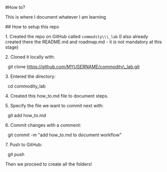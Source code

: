 \#How to?



This is where I document whatever I am learning



\## How to setup this repo



1\. Created the repo on GitHub called `commodity\\\_lab` (I also already created there the README.md and roadmap.md - it is not mandatory at this stage)

2\. Cloned it locally with:

    git clone https://github.com/MYUSERNAME/commodity\_lab.git

3\. Entered the directory:

    cd commodity\_lab

4\. Created this how\_to.md file to document steps.

5\. Specify the file we want to commit next with:

 	git add how\_to.md

6\. Commit changes with a comment:

 	git commit -m "add how\_to.md to document workflow"

7\. Push to GitHub:

 	git push





Then we proceed to create all the folders!




